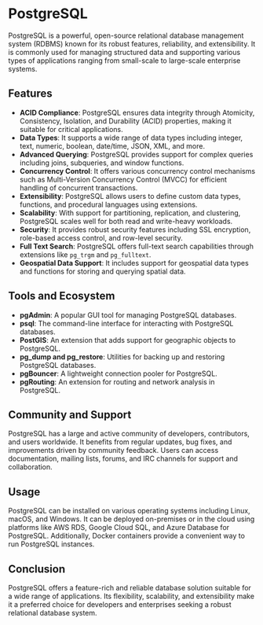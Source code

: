 # PostgreSQL

PostgreSQL is a powerful, open-source relational database management system (RDBMS) known for its robust features, reliability, and extensibility. It is commonly used for managing structured data and supporting various types of applications ranging from small-scale to large-scale enterprise systems.

## Features

- **ACID Compliance**: PostgreSQL ensures data integrity through Atomicity, Consistency, Isolation, and Durability (ACID) properties, making it suitable for critical applications.
- **Data Types**: It supports a wide range of data types including integer, text, numeric, boolean, date/time, JSON, XML, and more.
- **Advanced Querying**: PostgreSQL provides support for complex queries including joins, subqueries, and window functions.
- **Concurrency Control**: It offers various concurrency control mechanisms such as Multi-Version Concurrency Control (MVCC) for efficient handling of concurrent transactions.
- **Extensibility**: PostgreSQL allows users to define custom data types, functions, and procedural languages using extensions.
- **Scalability**: With support for partitioning, replication, and clustering, PostgreSQL scales well for both read and write-heavy workloads.
- **Security**: It provides robust security features including SSL encryption, role-based access control, and row-level security.
- **Full Text Search**: PostgreSQL offers full-text search capabilities through extensions like `pg_trgm` and `pg_fulltext`.
- **Geospatial Data Support**: It includes support for geospatial data types and functions for storing and querying spatial data.

## Tools and Ecosystem

- **pgAdmin**: A popular GUI tool for managing PostgreSQL databases.
- **psql**: The command-line interface for interacting with PostgreSQL databases.
- **PostGIS**: An extension that adds support for geographic objects to PostgreSQL.
- **pg_dump and pg_restore**: Utilities for backing up and restoring PostgreSQL databases.
- **pgBouncer**: A lightweight connection pooler for PostgreSQL.
- **pgRouting**: An extension for routing and network analysis in PostgreSQL.

## Community and Support

PostgreSQL has a large and active community of developers, contributors, and users worldwide. It benefits from regular updates, bug fixes, and improvements driven by community feedback. Users can access documentation, mailing lists, forums, and IRC channels for support and collaboration.

## Usage

PostgreSQL can be installed on various operating systems including Linux, macOS, and Windows. It can be deployed on-premises or in the cloud using platforms like AWS RDS, Google Cloud SQL, and Azure Database for PostgreSQL. Additionally, Docker containers provide a convenient way to run PostgreSQL instances.

## Conclusion

PostgreSQL offers a feature-rich and reliable database solution suitable for a wide range of applications. Its flexibility, scalability, and extensibility make it a preferred choice for developers and enterprises seeking a robust relational database system.
